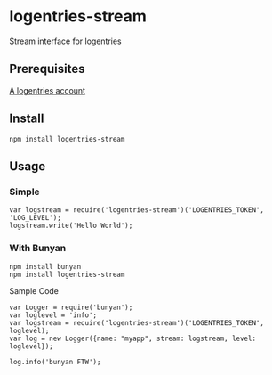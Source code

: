 # logentries-stream

Stream interface for logentries 

## Prerequisites
[A logentries account](www.logentries.com)

## Install
```
npm install logentries-stream
```

## Usage 

### Simple

```
var logstream = require('logentries-stream')('LOGENTRIES_TOKEN', 'LOG_LEVEL');
logstream.write('Hello World');
```

### With Bunyan

```
npm install bunyan
npm install logentries-stream
```

Sample Code 

```
var Logger = require('bunyan');
var loglevel = 'info';
var logstream = require('logentries-stream')('LOGENTRIES_TOKEN', loglevel); 
var log = new Logger({name: "myapp", stream: logstream, level: loglevel});

log.info('bunyan FTW');        
```